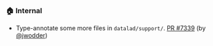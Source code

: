 ### 🏠 Internal

- Type-annotate some more files in `datalad/support/`.  [PR #7339](https://github.com/datalad/datalad/pull/7339) (by [@jwodder](https://github.com/jwodder))
